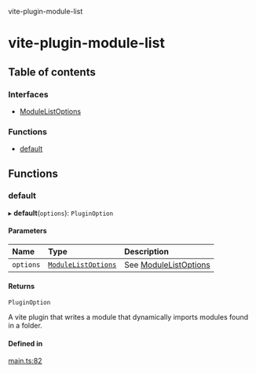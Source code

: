vite-plugin-module-list

# vite-plugin-module-list

## Table of contents

### Interfaces

- [ModuleListOptions](interfaces/ModuleListOptions.md)

### Functions

- [default](README.md#default)

## Functions

### default

▸ **default**(`options`): `PluginOption`

#### Parameters

| Name | Type | Description |
| :------ | :------ | :------ |
| `options` | [`ModuleListOptions`](interfaces/ModuleListOptions.md) | See [ModuleListOptions](interfaces/ModuleListOptions.md) |

#### Returns

`PluginOption`

A vite plugin that writes a module that dynamically imports modules found in a folder.

#### Defined in

[main.ts:82](https://github.com/davidbonnet/vite-plugin-module-list/blob/44bb11f/lib/main.ts#L82)
